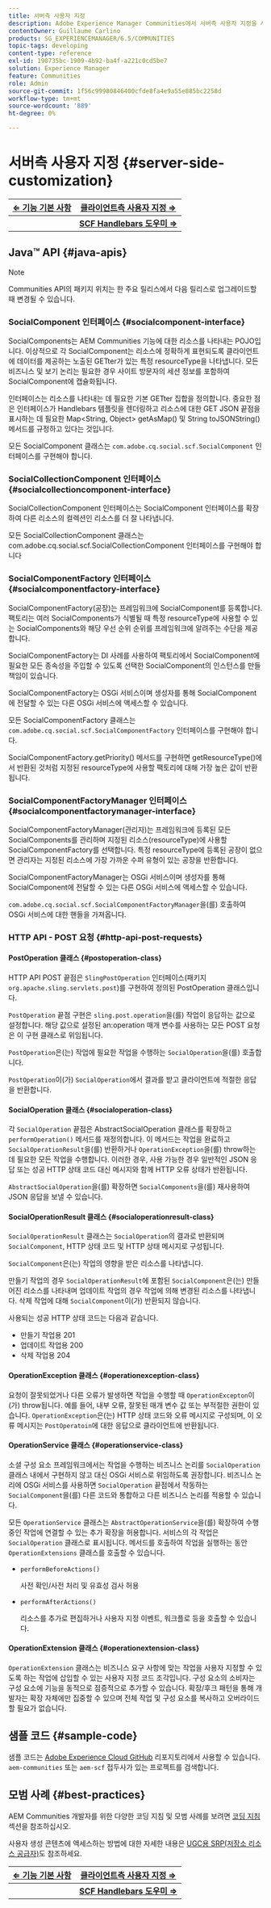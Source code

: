 ```yaml
---
title: 서버측 사용자 지정
description: Adobe Experience Manager Communities에서 서버측 사용자 지정을 사용하는 방법에 대해 알아봅니다.
contentOwner: Guillaume Carlino
products: SG_EXPERIENCEMANAGER/6.5/COMMUNITIES
topic-tags: developing
content-type: reference
exl-id: 190735bc-1909-4b92-ba4f-a221c0cd5be7
solution: Experience Manager
feature: Communities
role: Admin
source-git-commit: 1f56c99980846400cfde8fa4e9a55e885bc2258d
workflow-type: tm+mt
source-wordcount: '889'
ht-degree: 0%

---
```


# 서버측 사용자 지정 {#server-side-customization}

| **[⇐ 기능 기본 사항](essentials.md)** | **[클라이언트측 사용자 지정 ⇒](client-customize.md)** |
|---|---|
|   | **[SCF Handlebars 도우미 ⇒](handlebars-helpers.md)** |

## Java™ API {#java-apis}

>[!NOTE]
>
>Communities API의 패키지 위치는 한 주요 릴리스에서 다음 릴리스로 업그레이드할 때 변경될 수 있습니다.

### SocialComponent 인터페이스 {#socialcomponent-interface}

SocialComponents는 AEM Communities 기능에 대한 리소스를 나타내는 POJO입니다. 이상적으로 각 SocialComponent는 리소스에 정확하게 표현되도록 클라이언트에 데이터를 제공하는 노출된 GETter가 있는 특정 resourceType을 나타냅니다. 모든 비즈니스 및 보기 논리는 필요한 경우 사이트 방문자의 세션 정보를 포함하여 SocialComponent에 캡슐화됩니다.

인터페이스는 리소스를 나타내는 데 필요한 기본 GETter 집합을 정의합니다. 중요한 점은 인터페이스가 Handlebars 템플릿을 렌더링하고 리소스에 대한 GET JSON 끝점을 표시하는 데 필요한 Map&lt;String, Object> getAsMap() 및 String toJSONString() 메서드를 규정하고 있다는 것입니다.

모든 SocialComponent 클래스는 `com.adobe.cq.social.scf.SocialComponent` 인터페이스를 구현해야 합니다.

### SocialCollectionComponent 인터페이스 {#socialcollectioncomponent-interface}

SocialCollectionComponent 인터페이스는 SocialComponent 인터페이스를 확장하여 다른 리소스의 컬렉션인 리소스를 더 잘 나타냅니다.

모든 SocialCollectionComponent 클래스는 com.adobe.cq.social.scf.SocialCollectionComponent 인터페이스를 구현해야 합니다

### SocialComponentFactory 인터페이스 {#socialcomponentfactory-interface}

SocialComponentFactory(공장)는 프레임워크에 SocialComponent를 등록합니다. 팩토리는 여러 SocialComponents가 식별될 때 특정 resourceType에 사용할 수 있는 SocialComponents와 해당 우선 순위 순위를 프레임워크에 알려주는 수단을 제공합니다.

SocialComponentFactory는 DI 사례를 사용하여 팩토리에서 SocialComponent에 필요한 모든 종속성을 주입할 수 있도록 선택한 SocialComponent의 인스턴스를 만들 책임이 있습니다.

SocialComponentFactory는 OSGi 서비스이며 생성자를 통해 SocialComponent에 전달할 수 있는 다른 OSGi 서비스에 액세스할 수 있습니다.

모든 SocialComponentFactory 클래스는 `com.adobe.cq.social.scf.SocialComponentFactory` 인터페이스를 구현해야 합니다.

SocialComponentFactory.getPriority() 메서드를 구현하면 getResourceType()에서 반환된 것처럼 지정된 resourceType에 사용할 팩토리에 대해 가장 높은 값이 반환됩니다.

### SocialComponentFactoryManager 인터페이스 {#socialcomponentfactorymanager-interface}

SocialComponentFactoryManager(관리자)는 프레임워크에 등록된 모든 SocialComponents를 관리하며 지정된 리소스(resourceType)에 사용할 SocialComponentFactory를 선택합니다. 특정 resourceType에 등록된 공장이 없으면 관리자는 지정된 리소스에 가장 가까운 수퍼 유형이 있는 공장을 반환합니다.

SocialComponentFactoryManager는 OSGi 서비스이며 생성자를 통해 SocialComponent에 전달할 수 있는 다른 OSGi 서비스에 액세스할 수 있습니다.

`com.adobe.cq.social.scf.SocialComponentFactoryManager`을(를) 호출하여 OSGi 서비스에 대한 핸들을 가져옵니다.

### HTTP API - POST 요청 {#http-api-post-requests}

#### PostOperation 클래스 {#postoperation-class}

HTTP API POST 끝점은 `SlingPostOperation` 인터페이스(패키지 `org.apache.sling.servlets.post`)를 구현하여 정의된 PostOperation 클래스입니다.

`PostOperation` 끝점 구현은 `sling.post.operation`을(를) 작업이 응답하는 값으로 설정합니다. 해당 값으로 설정된 an:operation 매개 변수를 사용하는 모든 POST 요청은 이 구현 클래스로 위임됩니다.

`PostOperation`은(는) 작업에 필요한 작업을 수행하는 `SocialOperation`을(를) 호출합니다.

`PostOperation`이(가) `SocialOperation`에서 결과를 받고 클라이언트에 적절한 응답을 반환합니다.

#### SocialOperation 클래스 {#socialoperation-class}

각 `SocialOperation` 끝점은 AbstractSocialOperation 클래스를 확장하고 `performOperation()` 메서드를 재정의합니다. 이 메서드는 작업을 완료하고 `SocialOperationResult`을(를) 반환하거나 `OperationException`을(를) throw하는 데 필요한 모든 작업을 수행합니다. 이러한 경우, 사용 가능한 경우 일반적인 JSON 응답 또는 성공 HTTP 상태 코드 대신 메시지와 함께 HTTP 오류 상태가 반환됩니다.

`AbstractSocialOperation`을(를) 확장하면 `SocialComponents`을(를) 재사용하여 JSON 응답을 보낼 수 있습니다.

#### SocialOperationResult 클래스 {#socialoperationresult-class}

`SocialOperationResult` 클래스는 `SocialOperation`의 결과로 반환되며 `SocialComponent`, HTTP 상태 코드 및 HTTP 상태 메시지로 구성됩니다.

`SocialComponent`은(는) 작업의 영향을 받은 리소스를 나타냅니다.

만들기 작업의 경우 `SocialOperationResult`에 포함된 `SocialComponent`은(는) 만들어진 리소스를 나타내며 업데이트 작업의 경우 작업에 의해 변경된 리소스를 나타냅니다. 삭제 작업에 대해 `SocialComponent`이(가) 반환되지 않습니다.

사용되는 성공 HTTP 상태 코드는 다음과 같습니다.

* 만들기 작업용 201
* 업데이트 작업용 200
* 삭제 작업용 204

#### OperationException 클래스 {#operationexception-class}

요청이 잘못되었거나 다른 오류가 발생하면 작업을 수행할 때 `OperationExcepton`이(가) throw됩니다. 예를 들어, 내부 오류, 잘못된 매개 변수 값 또는 부적절한 권한이 있습니다. `OperationException`은(는) HTTP 상태 코드와 오류 메시지로 구성되며, 이 오류 메시지는 `PostOperatoin`에 대한 응답으로 클라이언트에 반환됩니다.

#### OperationService 클래스 {#operationservice-class}

소셜 구성 요소 프레임워크에서는 작업을 수행하는 비즈니스 논리를 `SocialOperation` 클래스 내에서 구현하지 않고 대신 OSGi 서비스로 위임하도록 권장합니다. 비즈니스 논리에 OSGi 서비스를 사용하면 `SocialOperation` 끝점에서 작동하는 `SocialComponent`을(를) 다른 코드와 통합하고 다른 비즈니스 논리를 적용할 수 있습니다.

모든 `OperationService` 클래스는 `AbstractOperationService`을(를) 확장하여 수행 중인 작업에 연결할 수 있는 추가 확장을 허용합니다. 서비스의 각 작업은 `SocialOperation` 클래스로 표시됩니다. 메서드를 호출하여 작업을 실행하는 동안 `OperationExtensions` 클래스를 호출할 수 있습니다.

* `performBeforeActions()`

  사전 확인/사전 처리 및 유효성 검사 허용
* `performAfterActions()`

  리소스를 추가로 편집하거나 사용자 지정 이벤트, 워크플로 등을 호출할 수 있습니다.

#### OperationExtension 클래스 {#operationextension-class}

`OperationExtension` 클래스는 비즈니스 요구 사항에 맞는 작업을 사용자 지정할 수 있도록 하는 작업에 삽입할 수 있는 사용자 지정 코드 조각입니다. 구성 요소의 소비자는 구성 요소에 기능을 동적으로 점증적으로 추가할 수 있습니다. 확장/후크 패턴을 통해 개발자는 확장 자체에만 집중할 수 있으며 전체 작업 및 구성 요소를 복사하고 오버라이드할 필요가 없습니다.

## 샘플 코드 {#sample-code}

샘플 코드는 [Adobe Experience Cloud GitHub](https://github.com/Adobe-Marketing-Cloud) 리포지토리에서 사용할 수 있습니다. `aem-communities` 또는 `aem-scf` 접두사가 있는 프로젝트를 검색합니다.

## 모범 사례 {#best-practices}

AEM Communities 개발자를 위한 다양한 코딩 지침 및 모범 사례를 보려면 [코딩 지침](code-guide.md) 섹션을 참조하십시오.

사용자 생성 콘텐츠에 액세스하는 방법에 대한 자세한 내용은 [UGC용 SRP(저장소 리소스 공급자)](srp.md)도 참조하세요.

| **[⇐ 기능 기본 사항](essentials.md)** | **[클라이언트측 사용자 지정 ⇒](client-customize.md)** |
|---|---|
|   | **[SCF Handlebars 도우미 ⇒](handlebars-helpers.md)** |
